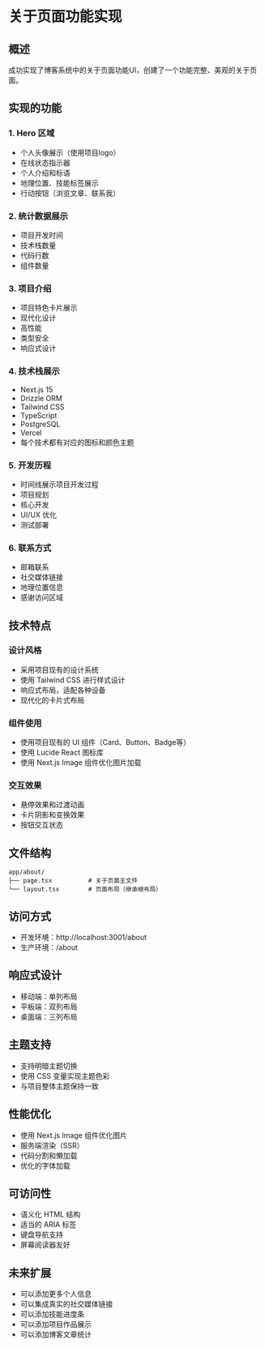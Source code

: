 # 关于页面功能实现

## 概述
成功实现了博客系统中的关于页面功能UI，创建了一个功能完整、美观的关于页面。

## 实现的功能

### 1. Hero 区域
- 个人头像展示（使用项目logo）
- 在线状态指示器
- 个人介绍和标语
- 地理位置、技能标签展示
- 行动按钮（浏览文章、联系我）

### 2. 统计数据展示
- 项目开发时间
- 技术栈数量
- 代码行数
- 组件数量

### 3. 项目介绍
- 项目特色卡片展示
- 现代化设计
- 高性能
- 类型安全
- 响应式设计

### 4. 技术栈展示
- Next.js 15
- Drizzle ORM
- Tailwind CSS
- TypeScript
- PostgreSQL
- Vercel
- 每个技术都有对应的图标和颜色主题

### 5. 开发历程
- 时间线展示项目开发过程
- 项目规划
- 核心开发
- UI/UX 优化
- 测试部署

### 6. 联系方式
- 邮箱联系
- 社交媒体链接
- 地理位置信息
- 感谢访问区域

## 技术特点

### 设计风格
- 采用项目现有的设计系统
- 使用 Tailwind CSS 进行样式设计
- 响应式布局，适配各种设备
- 现代化的卡片式布局

### 组件使用
- 使用项目现有的 UI 组件（Card、Button、Badge等）
- 使用 Lucide React 图标库
- 使用 Next.js Image 组件优化图片加载

### 交互效果
- 悬停效果和过渡动画
- 卡片阴影和变换效果
- 按钮交互状态

## 文件结构
```
app/about/
├── page.tsx          # 关于页面主文件
└── layout.tsx        # 页面布局（继承根布局）
```

## 访问方式
- 开发环境：http://localhost:3001/about
- 生产环境：/about

## 响应式设计
- 移动端：单列布局
- 平板端：双列布局
- 桌面端：三列布局

## 主题支持
- 支持明暗主题切换
- 使用 CSS 变量实现主题色彩
- 与项目整体主题保持一致

## 性能优化
- 使用 Next.js Image 组件优化图片
- 服务端渲染（SSR）
- 代码分割和懒加载
- 优化的字体加载

## 可访问性
- 语义化 HTML 结构
- 适当的 ARIA 标签
- 键盘导航支持
- 屏幕阅读器友好

## 未来扩展
- 可以添加更多个人信息
- 可以集成真实的社交媒体链接
- 可以添加技能进度条
- 可以添加项目作品展示
- 可以添加博客文章统计
